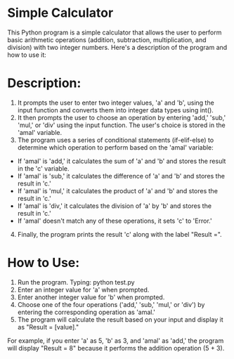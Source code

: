 # Simple Calculator
This Python program is a simple calculator that allows the user to perform basic arithmetic operations (addition, subtraction, multiplication, and division) with two integer numbers. Here's a description of the program and how to use it:

# Description:
1) It prompts the user to enter two integer values, 'a' and 'b', using the input function and converts them into integer data types using int(). <br>
2) It then prompts the user to choose an operation by entering 'add,' 'sub,' 'mul,' or 'div' using the input function. The user's choice is stored in the 'amal' variable. <br>
3) The program uses a series of conditional statements (if-elif-else) to determine which operation to perform based on the 'amal' variable:
+   If 'amal' is 'add,' it calculates the sum of 'a' and 'b' and stores the result in the 'c' variable.
+   If 'amal' is 'sub,' it calculates the difference of 'a' and 'b' and stores the result in 'c.'
+   If 'amal' is 'mul,' it calculates the product of 'a' and 'b' and stores the result in 'c.'
+   If 'amal' is 'div,' it calculates the division of 'a' by 'b' and stores the result in 'c.'
+   If 'amal' doesn't match any of these operations, it sets 'c' to 'Error.'
4) Finally, the program prints the result 'c' along with the label "Result =".
# How to Use:

1) Run the program. Typing:
    python test.py
2) Enter an integer value for 'a' when prompted. <br>
3) Enter another integer value for 'b' when prompted. <br>
4) Choose one of the four operations ('add,' 'sub,' 'mul,' or 'div') by entering the corresponding operation as 'amal.' <br>
5) The program will calculate the result based on your input and display it as "Result = [value]." <br>

For example, if you enter 'a' as 5, 'b' as 3, and 'amal' as 'add,' the program will display "Result = 8" because it performs the addition operation (5 + 3).
